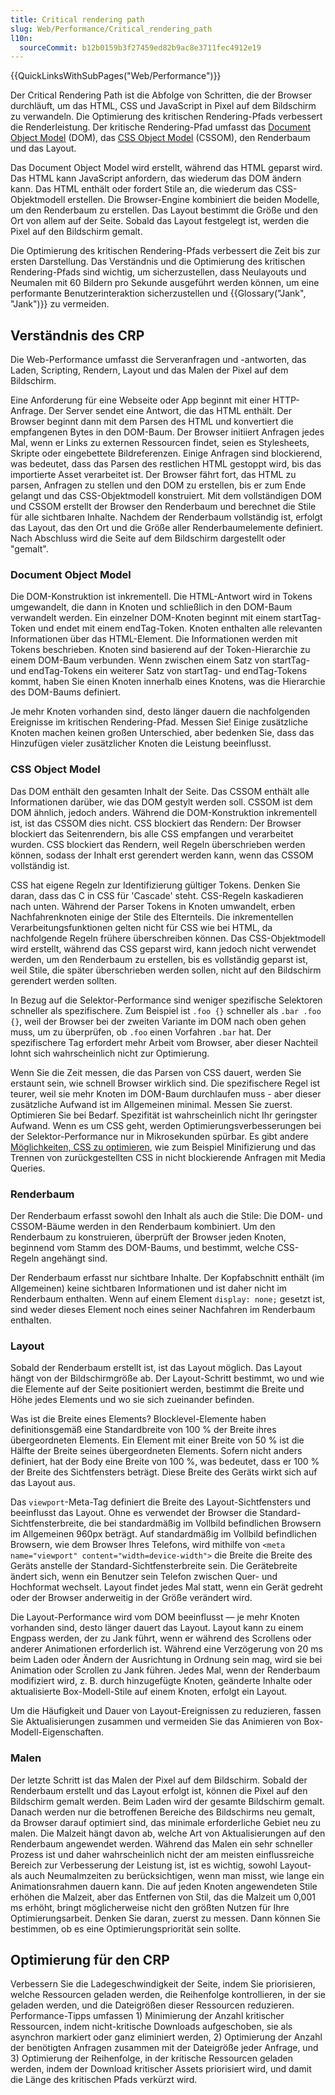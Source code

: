 ```yaml
---
title: Critical rendering path
slug: Web/Performance/Critical_rendering_path
l10n:
  sourceCommit: b12b0159b3f27459ed82b9ac8e3711fec4912e19
---
```


{{QuickLinksWithSubPages("Web/Performance")}}

Der Critical Rendering Path ist die Abfolge von Schritten, die der Browser durchläuft, um das HTML, CSS und JavaScript in Pixel auf dem Bildschirm zu verwandeln. Die Optimierung des kritischen Rendering-Pfads verbessert die Renderleistung. Der kritische Rendering-Pfad umfasst das [Document Object Model](/de/docs/Web/API/Document_Object_Model) (DOM), das [CSS Object Model](/de/docs/Web/API/CSS_Object_Model) (CSSOM), den Renderbaum und das Layout.

Das Document Object Model wird erstellt, während das HTML geparst wird. Das HTML kann JavaScript anfordern, das wiederum das DOM ändern kann. Das HTML enthält oder fordert Stile an, die wiederum das CSS-Objektmodell erstellen. Die Browser-Engine kombiniert die beiden Modelle, um den Renderbaum zu erstellen. Das Layout bestimmt die Größe und den Ort von allem auf der Seite. Sobald das Layout festgelegt ist, werden die Pixel auf den Bildschirm gemalt.

Die Optimierung des kritischen Rendering-Pfads verbessert die Zeit bis zur ersten Darstellung. Das Verständnis und die Optimierung des kritischen Rendering-Pfads sind wichtig, um sicherzustellen, dass Neulayouts und Neumalen mit 60 Bildern pro Sekunde ausgeführt werden können, um eine performante Benutzerinteraktion sicherzustellen und {{Glossary("Jank", "Jank")}} zu vermeiden.

## Verständnis des CRP

Die Web-Performance umfasst die Serveranfragen und -antworten, das Laden, Scripting, Rendern, Layout und das Malen der Pixel auf dem Bildschirm.

Eine Anforderung für eine Webseite oder App beginnt mit einer HTTP-Anfrage. Der Server sendet eine Antwort, die das HTML enthält. Der Browser beginnt dann mit dem Parsen des HTML und konvertiert die empfangenen Bytes in den DOM-Baum. Der Browser initiiert Anfragen jedes Mal, wenn er Links zu externen Ressourcen findet, seien es Stylesheets, Skripte oder eingebettete Bildreferenzen. Einige Anfragen sind blockierend, was bedeutet, dass das Parsen des restlichen HTML gestoppt wird, bis das importierte Asset verarbeitet ist. Der Browser fährt fort, das HTML zu parsen, Anfragen zu stellen und den DOM zu erstellen, bis er zum Ende gelangt und das CSS-Objektmodell konstruiert. Mit dem vollständigen DOM und CSSOM erstellt der Browser den Renderbaum und berechnet die Stile für alle sichtbaren Inhalte. Nachdem der Renderbaum vollständig ist, erfolgt das Layout, das den Ort und die Größe aller Renderbaumelemente definiert. Nach Abschluss wird die Seite auf dem Bildschirm dargestellt oder "gemalt".

### Document Object Model

Die DOM-Konstruktion ist inkrementell. Die HTML-Antwort wird in Tokens umgewandelt, die dann in Knoten und schließlich in den DOM-Baum verwandelt werden. Ein einzelner DOM-Knoten beginnt mit einem startTag-Token und endet mit einem endTag-Token. Knoten enthalten alle relevanten Informationen über das HTML-Element. Die Informationen werden mit Tokens beschrieben. Knoten sind basierend auf der Token-Hierarchie zu einem DOM-Baum verbunden. Wenn zwischen einem Satz von startTag- und endTag-Tokens ein weiterer Satz von startTag- und endTag-Tokens kommt, haben Sie einen Knoten innerhalb eines Knotens, was die Hierarchie des DOM-Baums definiert.

Je mehr Knoten vorhanden sind, desto länger dauern die nachfolgenden Ereignisse im kritischen Rendering-Pfad. Messen Sie! Einige zusätzliche Knoten machen keinen großen Unterschied, aber bedenken Sie, dass das Hinzufügen vieler zusätzlicher Knoten die Leistung beeinflusst.

### CSS Object Model

Das DOM enthält den gesamten Inhalt der Seite. Das CSSOM enthält alle Informationen darüber, wie das DOM gestylt werden soll. CSSOM ist dem DOM ähnlich, jedoch anders. Während die DOM-Konstruktion inkrementell ist, ist das CSSOM dies nicht. CSS blockiert das Rendern: Der Browser blockiert das Seitenrendern, bis alle CSS empfangen und verarbeitet wurden. CSS blockiert das Rendern, weil Regeln überschrieben werden können, sodass der Inhalt erst gerendert werden kann, wenn das CSSOM vollständig ist.

CSS hat eigene Regeln zur Identifizierung gültiger Tokens. Denken Sie daran, dass das C in CSS für 'Cascade' steht. CSS-Regeln kaskadieren nach unten. Während der Parser Tokens in Knoten umwandelt, erben Nachfahrenknoten einige der Stile des Elternteils. Die inkrementellen Verarbeitungsfunktionen gelten nicht für CSS wie bei HTML, da nachfolgende Regeln frühere überschreiben können. Das CSS-Objektmodell wird erstellt, während das CSS geparst wird, kann jedoch nicht verwendet werden, um den Renderbaum zu erstellen, bis es vollständig geparst ist, weil Stile, die später überschrieben werden sollen, nicht auf den Bildschirm gerendert werden sollten.

In Bezug auf die Selektor-Performance sind weniger spezifische Selektoren schneller als spezifischere. Zum Beispiel ist `.foo {}` schneller als `.bar .foo {}`, weil der Browser bei der zweiten Variante im DOM nach oben gehen muss, um zu überprüfen, ob `.foo` einen Vorfahren `.bar` hat. Der spezifischere Tag erfordert mehr Arbeit vom Browser, aber dieser Nachteil lohnt sich wahrscheinlich nicht zur Optimierung.

Wenn Sie die Zeit messen, die das Parsen von CSS dauert, werden Sie erstaunt sein, wie schnell Browser wirklich sind. Die spezifischere Regel ist teurer, weil sie mehr Knoten im DOM-Baum durchlaufen muss - aber dieser zusätzliche Aufwand ist im Allgemeinen minimal. Messen Sie zuerst. Optimieren Sie bei Bedarf. Spezifität ist wahrscheinlich nicht Ihr geringster Aufwand. Wenn es um CSS geht, werden Optimierungsverbesserungen bei der Selektor-Performance nur in Mikrosekunden spürbar. Es gibt andere [Möglichkeiten, CSS zu optimieren](/de/docs/Learn/Performance/CSS), wie zum Beispiel Minifizierung und das Trennen von zurückgestellten CSS in nicht blockierende Anfragen mit Media Queries.

### Renderbaum

Der Renderbaum erfasst sowohl den Inhalt als auch die Stile: Die DOM- und CSSOM-Bäume werden in den Renderbaum kombiniert. Um den Renderbaum zu konstruieren, überprüft der Browser jeden Knoten, beginnend vom Stamm des DOM-Baums, und bestimmt, welche CSS-Regeln angehängt sind.

Der Renderbaum erfasst nur sichtbare Inhalte. Der Kopfabschnitt enthält (im Allgemeinen) keine sichtbaren Informationen und ist daher nicht im Renderbaum enthalten. Wenn auf einem Element `display: none;` gesetzt ist, sind weder dieses Element noch eines seiner Nachfahren im Renderbaum enthalten.

### Layout

Sobald der Renderbaum erstellt ist, ist das Layout möglich. Das Layout hängt von der Bildschirmgröße ab. Der Layout-Schritt bestimmt, wo und wie die Elemente auf der Seite positioniert werden, bestimmt die Breite und Höhe jedes Elements und wo sie sich zueinander befinden.

Was ist die Breite eines Elements? Blocklevel-Elemente haben definitionsgemäß eine Standardbreite von 100 % der Breite ihres übergeordneten Elements. Ein Element mit einer Breite von 50 % ist die Hälfte der Breite seines übergeordneten Elements. Sofern nicht anders definiert, hat der Body eine Breite von 100 %, was bedeutet, dass er 100 % der Breite des Sichtfensters beträgt. Diese Breite des Geräts wirkt sich auf das Layout aus.

Das `viewport`-Meta-Tag definiert die Breite des Layout-Sichtfensters und beeinflusst das Layout. Ohne es verwendet der Browser die Standard-Sichtfensterbreite, die bei standardmäßig im Vollbild befindlichen Browsern im Allgemeinen 960px beträgt. Auf standardmäßig im Vollbild befindlichen Browsern, wie dem Browser Ihres Telefons, wird mithilfe von `<meta name="viewport" content="width=device-width">` die Breite die Breite des Geräts anstelle der Standard-Sichtfensterbreite sein. Die Gerätebreite ändert sich, wenn ein Benutzer sein Telefon zwischen Quer- und Hochformat wechselt. Layout findet jedes Mal statt, wenn ein Gerät gedreht oder der Browser anderweitig in der Größe verändert wird.

Die Layout-Performance wird vom DOM beeinflusst — je mehr Knoten vorhanden sind, desto länger dauert das Layout. Layout kann zu einem Engpass werden, der zu Jank führt, wenn er während des Scrollens oder anderer Animationen erforderlich ist. Während eine Verzögerung von 20 ms beim Laden oder Ändern der Ausrichtung in Ordnung sein mag, wird sie bei Animation oder Scrollen zu Jank führen. Jedes Mal, wenn der Renderbaum modifiziert wird, z. B. durch hinzugefügte Knoten, geänderte Inhalte oder aktualisierte Box-Modell-Stile auf einem Knoten, erfolgt ein Layout.

Um die Häufigkeit und Dauer von Layout-Ereignissen zu reduzieren, fassen Sie Aktualisierungen zusammen und vermeiden Sie das Animieren von Box-Modell-Eigenschaften.

### Malen

Der letzte Schritt ist das Malen der Pixel auf dem Bildschirm. Sobald der Renderbaum erstellt und das Layout erfolgt ist, können die Pixel auf den Bildschirm gemalt werden. Beim Laden wird der gesamte Bildschirm gemalt. Danach werden nur die betroffenen Bereiche des Bildschirms neu gemalt, da Browser darauf optimiert sind, das minimale erforderliche Gebiet neu zu malen. Die Malzeit hängt davon ab, welche Art von Aktualisierungen auf den Renderbaum angewendet werden. Während das Malen ein sehr schneller Prozess ist und daher wahrscheinlich nicht der am meisten einflussreiche Bereich zur Verbesserung der Leistung ist, ist es wichtig, sowohl Layout- als auch Neumalmzeiten zu berücksichtigen, wenn man misst, wie lange ein Animationsrahmen dauern kann. Die auf jeden Knoten angewendeten Stile erhöhen die Malzeit, aber das Entfernen von Stil, das die Malzeit um 0,001 ms erhöht, bringt möglicherweise nicht den größten Nutzen für Ihre Optimierungsarbeit. Denken Sie daran, zuerst zu messen. Dann können Sie bestimmen, ob es eine Optimierungspriorität sein sollte.

## Optimierung für den CRP

Verbessern Sie die Ladegeschwindigkeit der Seite, indem Sie priorisieren, welche Ressourcen geladen werden, die Reihenfolge kontrollieren, in der sie geladen werden, und die Dateigrößen dieser Ressourcen reduzieren. Performance-Tipps umfassen 1) Minimierung der Anzahl kritischer Ressourcen, indem nicht-kritische Downloads aufgeschoben, sie als asynchron markiert oder ganz eliminiert werden, 2) Optimierung der Anzahl der benötigten Anfragen zusammen mit der Dateigröße jeder Anfrage, und 3) Optimierung der Reihenfolge, in der kritische Ressourcen geladen werden, indem der Download kritischer Assets priorisiert wird, und damit die Länge des kritischen Pfads verkürzt wird.

